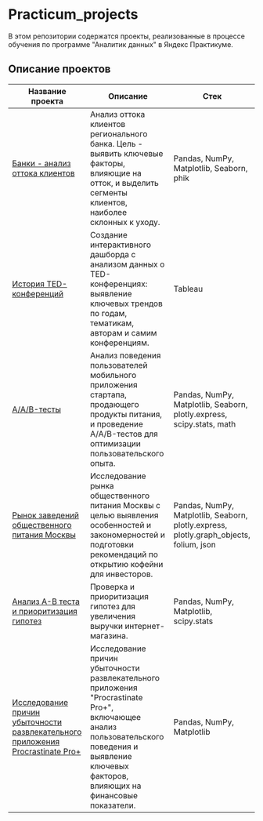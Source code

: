 # Practicum_projects
В этом репозитории содержатся проекты, реализованные в процессе обучения по программе "Аналитик данных" в Яндекс Практикуме.

## Описание проектов

| <div align="center">Название проекта</div>  | <div align="center">Описание</div> | <div align="center">Стек</div> |
| :-------------------------------------- | :------------------------------------------------------------------------------------------------------------------- | :----------------------- |
| [Банки - анализ оттока клиентов](Bank_Churn_Analysis) | Анализ оттока клиентов регионального банка. Цель - выявить ключевые факторы, влияющие на отток, и выделить сегменты клиентов, наиболее склонных к уходу. | Pandas, NumPy, Matplotlib, Seaborn, phik |
| [История TED-конференций](History_of_TED_Conferences) | Создание интерактивного дашборда с анализом данных о TED-конференциях: выявление ключевых трендов по годам, тематикам, авторам и самим конференциям.         | Tableau |
| [А/А/B-тесты](A-A-B_tests/) | Анализ поведения пользователей мобильного приложения стартапа, продающего продукты питания, и проведение A/A/B-тестов для оптимизации пользовательского опыта.        | Pandas, NumPy, Matplotlib, Seaborn, plotly.express, scipy.stats, math                |
| [Рынок заведений общественного питания Москвы](Moscow_Catering_Market/) | Исследование рынка общественного питания Москвы с целью выявления особенностей и закономерностей и подготовки рекомендаций по открытию кофейни для инвесторов.      | Pandas, NumPy, Matplotlib, Seaborn, plotly.express, plotly.graph_objects, folium, json |
| [Анализ А-В теста и приоритизация гипотез](AB_Test_Analysis_Hypothesis_Prioritization/) | Проверка и приоритизация гипотез для увеличения выручки интернет-магазина.  | Pandas, NumPy, Matplotlib, scipy.stats |
| [Исследование причин убыточности развлекательного приложения Procrastinate Pro+](Procrastinat_Pro_Loss_Analysis/) | Исследование причин убыточности развлекательного приложения "Procrastinate Pro+", включающее анализ пользовательского поведения и выявление ключевых факторов, влияющих на финансовые показатели. | Pandas, NumPy, Matplotlib |
